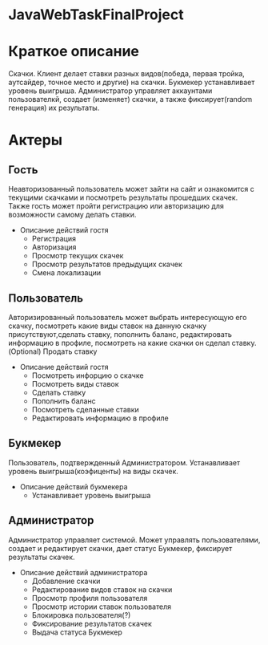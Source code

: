 # JavaWebTaskFinalProject
# Краткое описание
Скачки.  Клиент делает ставки разных  видов(победа,  первая  тройка, аутсайдер,  точное  место  и  другие) на скачки. Букмекер устанавливает уровень выигрыша. Администратор управляет аккаунтами пользователкй, создает (изменяет) скачки, а также фиксирует(random генерация) их результаты.
# Актеры
## Гость
Неавторизованный пользователь может зайти на сайт и ознакомится с текущими скачками и посмотреть результаты прошедших скачек. Также гость может пройти регистрацию или авторизацию для возможности самому делать ставки.
* Описание действий гостя
  * Регистрация
  * Авторизация
  * Просмотр текущих скачек
  * Просмотр результатов предыдущих скачек
  * Смена локализации
## Пользователь
Авторизированный пользователь может выбрать интересующую его скачку, посмотреть какие виды ставок на данную скачку присутствуют,сделать ставку, пополнить баланс, редактировать информацию в профиле, посмотреть на какие скачки он сделал ставку.(Optional) Продать ставку 
* Описание действий гостя
   * Посмотреть инфорцию о скачке
   * Посмотреть виды ставок
   * Сделать ставку
   * Пополнить баланс
   * Посмотреть сделанные ставки
   * Редактировать информацию в профиле
## Букмекер
Пользователь, подтвержденный Администратором. Устанавливает уровень выигрыша(коэфиценты) на виды скачек.
* Описание действий букмекера
   * Устанавливает уровень выигрыша
## Администратор
Администратор управляет системой. Может управлять пользователями, создает и редактирует скачки, дает статус Букмекер, фиксирует результаты скачек.
* Описание действий администратора
   * Добавление скачки
   * Редактирование видов ставок на скачки
   * Просмотр профиля пользователя
   * Просмотр истории ставок пользователя
   * Блокировка пользователя(?)
   * Фиксирование результатов скачек
   * Выдача статуса Букмекер
